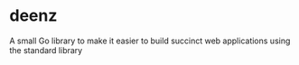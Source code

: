 # deenz
A small Go library to make it easier to build succinct web applications using the standard library
